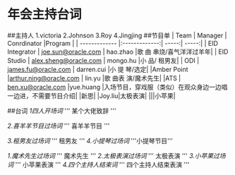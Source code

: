 # 年会主持台词
##主持人
1.victoria
2.Johnson
3.Roy
4.Jingjing
##节目单
| Team        | Manager           | Conrdinator  |Program    |
| ------------- |:-------------:| -----:| -----:|
| EID Integrator      | joe.sun@oracle.com | hao.zhao |歌 曲 串烧/喜气洋洋过羊年|
| EID Studio      | alex.sheng@oracle.com      |   mongo.hu |小 品/ 租男友|
| ODI | james.fu@oracle.com      |    darren.cui |小 提 琴/选定|
|Amber Point	|arthur.ning@oracle.com | lin.yu	|歌 曲表 演/魔术先生|
|ATS |	ben.xu@oracle.com |yue.huang	|入场节目，穿戏服（类似）在观众身边一边唱一边进，不需要节目介绍|
|新思| |Joy.liu|太极表演|
|||小苹果|

##台词
*1四人开场词*
'''
某个大佬致辞
'''

*2.喜羊羊节目过场词*
'''
喜羊羊节目
'''

*3.租男友过场词*
'''
租男友
'''
*4.小提琴过场词*
'''小提琴节目'''

*1.魔术先生过场词*
'''
魔术先生
'''
*2.太极表演过场词*
'''
太极表演
'''
*3.小苹果过场词*
'''
小苹果表演
'''
*4.四个主持人结束词*
'''
四个主持人结束表演
'''

